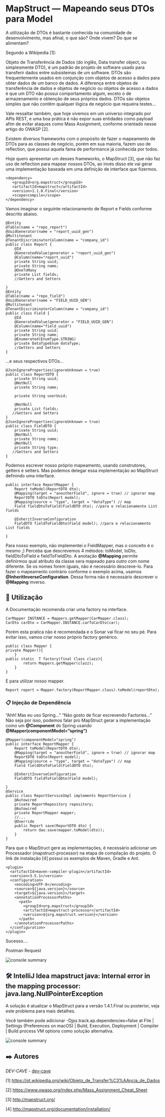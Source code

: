 # MapStruct — Mapeando seus DTOs para Model

A utilização de DTOs é bastante conhecida na comunidade de desenvolvimento, mas afinal, o que são? Onde vivem? Do que se alimentam?

Segundo a Wikipedia [1]:

Objeto de Transferência de Dados (do inglês, Data transfer object, ou simplesmente DTO), é um padrão de projeto de software usado para transferir dados entre subsistemas de um software. DTOs são frequentemente usados em conjunção com objetos de acesso a dados para obter dados de um banco de dados.
A diferença entre objetos de transferência de dados e objetos de negócio ou objetos de acesso a dados é que um DTO não possui comportamento algum, exceto o de armazenamento e obtenção de seus próprios dados. DTOs são objetos simples que não contêm qualquer lógica de negócio que requeira testes…

Vale ressaltar também, que hoje vivemos em um universo integrado por APIs REST, e uma boa prática é não expor suas entidades como payload afim de evitar ataques como Mass Assignment, conforme orientado nesse artigo do OWASP [2].

Existem diversos frameworks com o propósito de fazer o mapeamento de DTOs para as classes de negócio, porém em sua maioria, fazem uso de reflection, que possui aquela fama de performance já conhecida por todos.

Hoje quero apresentar um desses frameworks, o MapStruct [3], que não faz uso de reflection para mapear nossos DTOs, ao invés disso ele vai gerar uma implementação baseada em uma definição de interface que fizermos.

```
<dependency>
   <groupId>org.mapstruct</groupId>
   <artifactId>mapstruct</artifactId>
   <version>1.1.0.Final</version>
   <scope>compile</scope>
</dependency>
```

Vamos imaginar o seguinte relacionamento de Report e Fields conforme descrito abaixo.

```
@Entity
@Table(name = "repo_report")
@UuidGenerator(name = "report_uuid_gen")
@Multitenant
@TenantDiscriminatorColumn(name = "company_id")
public class Report {
    @Id
    @GeneratedValue(generator = "report_uuid_gen")
    @Column(name="report_uuid")
    private String uuid;
    private String name;
    @OneToMany
    private List fields;
    //Getters and Setters
    
}
@Entity
@Table(name = "repo_field")
@UuidGenerator(name = "FIELD_UUID_GEN")
@Multitenant
@TenantDiscriminatorColumn(name = "company_id")
public class Field {
    @Id
    @GeneratedValue(generator = "FIELD_UUID_GEN")
    @Column(name="field_uuid")
    private String uuid;
    private String name;
    @Enumerated(EnumType.STRING)
    private DataTypeEnum dataType;
    //Getters and Setters
}
```

…e seus respectivos DTOs…

```
@JsonIgnoreProperties(ignoreUnknown = true)
public class ReportDTO {
    private String uuid;
    @NotNull
    private String name;
    
    private String userUuid;
    
    @NotNull
    private List fields;
   //Getters and Setters
}
@JsonIgnoreProperties(ignoreUnknown = true)
public class FieldDTO {
    private String uuid;
    @NotNull
    private String name;
    @NotNull
    private String type;
   //Getters and Setters
}
```

Podemos escrever nosso próprio mapeamento, usando construtores, getters e setters. Mas podemos delegar essa implementação ao MapStruct definindo uma interface.

```
public interface ReportMapper {
    Report toModel(ReportDTO dto);
    @Mapping(target = "anoutherField", ignore = true) // ignorar map
    ReportDTO toDto(Report model);
    @Mapping(source = "type", target = "dataType") // map
    Field fieldDtoToField(FieldDTO dto); //para o relacionamento List fields
    
    @InheritInverseConfiguration
    FieldDTO fieldToFieldDto(Field model); //para o relacionamento List fields
    
}
```

Para nosso exemplo, não implementei o FieldMapper, mas o conceito é o mesmo ;)
Perceba que descrevemos 4 métodos: toModel, toDto, fieldDtoToField e fieldToFieldDto. A anotação **@Mapping** permite definirmos qual atributo da classe sera mapeado para outro com nome diferente. Se os nomes forem iguais, não é necessário descreve-lo.
Para fazer o mapeamento contrário conforme o exemplo acima, usamos **@InheritInverseConfiguration**. Dessa forma não é necessário descrever o **@Mapping** inverso.

## 🚀 Utilização

A Documentação recomenda criar uma factory na interface.

```
CarMapper INSTANCE = Mappers.getMapper(CarMapper.class);
CarDto carDto = CarMapper.INSTANCE.carToCarDto(car);
```

Porém esta pratica não é recomendada e o Sonar vai ficar no seu pé. Para evitar isso, vamos criar nosso próprio factory genérico.

```
public class Mapper {
private Mapper(){
    }
public static  T factory(final Class clazz){
        return Mappers.getMapper(clazz);
    }
}
```

E para utilizar nosso mapper.

```
Report report = Mapper.factory(ReportMapper.class).toModel(reportDto);
```

### 📋 Injeção de Dependência

“Ahh! Mas eu uso Spring…” “Não gosto de ficar escrevendo Factories…”
Não seja por isso, podemos falar pro MapStruct gerar a implementação como um **@Component** do Spring usando **@Mapper(componentModel=”spring”)**

```
@Mapper(componentModel="spring")
public interface ReportMapper {
    Report toModel(ReportDTO dto);
    @Mapping(target = "anoutherField", ignore = true) // ignorar map
    ReportDTO toDto(Report model);
    @Mapping(source = "type", target = "dataType") // map
    Field fieldDtoToField(FieldDTO dto);
    
    @InheritInverseConfiguration
    FieldDTO fieldToFieldDto(Field model);
    
}
@Service
public class ReportServiceImpl implements ReportService {
    @Autowired
    private ReportRepository repository;
    @Autowired
    private ReportMapper mapper;
    //...
    @Override
    public Report save(ReportDTO dto) {
        return dao.save(mapper.toModel(dto));
    }
}
```

Para que o MapStruct gere as implementações, é necessário adicionar um Processador (mapstruct-processor) na etapa de compilação do projeto. O link de instalação [4] possui os exemplos de Maven, Gradle e Ant.

```
<plugin>
  <artifactId>maven-compiler-plugin</artifactId>
  <version>3.5.1</version>
  <configuration>
    <encoding>UTF-8</encoding>
    <source>${java.version}</source>
    <target>${java.version}</target>
    <annotationProcessorPaths>
      <path>
        <groupId>org.mapstruct</groupId>
        <artifactId>mapstruct-processor</artifactId>
        <version>${org.mapstruct.version}</version>
      </path>
    </annotationProcessorPaths>
  </configuration>
</plugin>
```

Sucesso….

Postman Request  

![console summary](img/postman.png)

## 🛠️ IntelliJ Idea mapstruct java: Internal error in the mapping processor: java.lang.NullPointerException


A solução é atualizar o MapStruct para a versão 1.4.1.Final ou posterior, veja este problema para mais detalhes.

Você também pode adicionar -Djps.track.ap.dependencies=false at File | Settings (Preferences on macOS) | Build, Execution, Deployment | Compiler | Build process VM options como solução alternativa.

![console summary](img/config.png)

## ✒️ Autores

*DEV-CAVE* - [dev-cave](https://medium.com/dev-cave/mapstruct-mapeando-seus-dtos-para-model-8bc362b628fe)

[1] https://pt.wikipedia.org/wiki/Objeto_de_Transfer%C3%AAncia_de_Dados

[2] https://www.owasp.org/index.php/Mass_Assignment_Cheat_Sheet

[3] http://mapstruct.org/

[4] http://mapstruct.org/documentation/installation/
